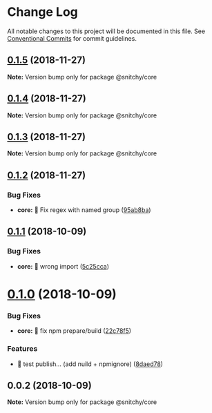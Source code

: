 # Change Log

All notable changes to this project will be documented in this file.
See [Conventional Commits](https://conventionalcommits.org) for commit guidelines.

<a name="0.1.5"></a>
## [0.1.5](https://github.com/epicagency/snitchy/compare/@snitchy/core@0.1.4...@snitchy/core@0.1.5) (2018-11-27)

**Note:** Version bump only for package @snitchy/core





<a name="0.1.4"></a>
## [0.1.4](https://github.com/epicagency/snitchy/compare/@snitchy/core@0.1.3...@snitchy/core@0.1.4) (2018-11-27)

**Note:** Version bump only for package @snitchy/core





<a name="0.1.3"></a>
## [0.1.3](https://github.com/epicagency/snitchy/compare/@snitchy/core@0.1.2...@snitchy/core@0.1.3) (2018-11-27)

**Note:** Version bump only for package @snitchy/core





<a name="0.1.2"></a>
## [0.1.2](https://github.com/epicagency/snitchy/compare/@snitchy/core@0.1.1...@snitchy/core@0.1.2) (2018-11-27)


### Bug Fixes

* **core:** :bug: Fix regex with named group ([95ab8ba](https://github.com/epicagency/snitchy/commit/95ab8ba))





<a name="0.1.1"></a>
## [0.1.1](https://github.com/epicagency/snitchy/compare/@snitchy/core@0.1.0...@snitchy/core@0.1.1) (2018-10-09)


### Bug Fixes

* **core:** :bug: wrong import ([5c25cca](https://github.com/epicagency/snitchy/commit/5c25cca))





<a name="0.1.0"></a>
# [0.1.0](https://github.com/epicagency/snitchy/compare/@snitchy/core@0.0.2...@snitchy/core@0.1.0) (2018-10-09)


### Bug Fixes

* **core:** :wrench: fix npm prepare/build ([22c78f5](https://github.com/epicagency/snitchy/commit/22c78f5))


### Features

* :art: test publish… (add nuild + npmignore) ([8daed78](https://github.com/epicagency/snitchy/commit/8daed78))





<a name="0.0.2"></a>
## 0.0.2 (2018-10-09)

**Note:** Version bump only for package @snitchy/core
